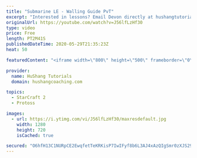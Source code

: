 ```yaml
---
title: "Submarine LE - Walling Guide PvT"
excerpt: "Interested in lessons? Email Devon directly at hushangtutorials@outlook.com ------------------------------------------------------------------------------------------------------- Want to support HuShang Tutorials directly? Patreon is a website where you can contribute a monthly donation that will help"
originalUrl: https://youtube.com/watch?v=J56lfLzHf30
type: video
price: Free
length: PT2M41S
publishedDateTime: 2020-05-29T21:35:23Z
heat: 50

featuredContent: "<iframe width=\"800\" height=\"500\" frameborder=\"0\" src=\"https://www.youtube.com/embed/J56lfLzHf30\" allow=\"accelerometer; autoplay; encrypted-media; gyroscope; picture-in-picture\" allowfullscreen></iframe>"

provider:
  name: HuShang Tutorials
  domain: hushangcoaching.com

topics:
  - StarCraft 2
  - Protoss

images:
  - url: https://i.ytimg.com/vi/J56lfLzHf30/maxresdefault.jpg
    width: 1280
    height: 720
    isCached: true

secured: "O6hfH13C1NURpCE2EwqfetTeKRKisP7IwIFyf8b6L3AJ4xAzQIgSmr0zXJS29c0tYz83S/28MxNU15J+bNic8wRdkdrvFP6U/1TwHke7m7YizIXLjKpoTNd8rwvd+u14kZJsP0swlByAre2HG2ci7iiCYyrwsPC999z8dj9M5xRB4H0d6TIgwPfYNLFqsshKm1c6SwgXe/lvwF5mobyDUhS4ZySHsYTt5OfLe32Y2rcwbNOhvYnhNz4jKfYZSBxXqBXgtJ44psacNa0ZcKMLIOoD8HjOkVsnwgnmuoph4Hl/bTc2fTiwImC/wwa5gmShYMitBrg4O0FzXIxqlRJfqlmQu46IKdlGFpwyVmReUViw6evwa36aBVcUjRjq2v9i5c7vLUs5o6hrxWqR5QwAxFpYpIE/cDjKISSuVAgnV2c=;IngW83Iid9/Eolhfyv81Hg=="
---
```


